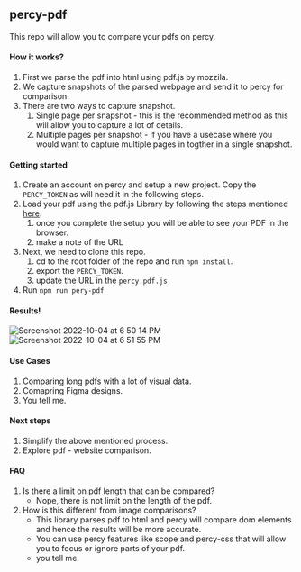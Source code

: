 ## percy-pdf
This repo will allow you to compare your pdfs on percy.

#### How it works?
 1. First we parse the pdf into html using pdf.js by mozzila.
 2. We capture snapshots of the parsed webpage and send it to percy for comparison.
 3. There are two ways to capture snapshot.
    1. Single page per snapshot - this is the recommended method as this will allow you to capture a lot of details.
    2. Multiple pages per snapshot - if you have a usecase where you would want to capture multiple pages in togther in a single snapshot.
   
#### Getting started
 1. Create an account on percy and setup a new project. Copy the `PERCY_TOKEN` as will need it in the following steps.
 2. Load your pdf using the pdf.js Library by following the steps mentioned [here](https://github.com/mozilla/pdf.js#getting-started).
    1. once you complete the setup you will be able to see your PDF in the browser.
    2. make a note of the URL
 3. Next, we need to clone this repo.
    1. cd to the root folder of the repo and run `npm install`.
    2. export the `PERCY_TOKEN`.
    3. update the URL in the `percy.pdf.js`
 4. Run `npm run pery-pdf`
 
#### Results!
 ![Screenshot 2022-10-04 at 6 50 14 PM](https://user-images.githubusercontent.com/53310042/193829894-513c5ded-1728-4a66-a2eb-b4da4a81dc73.png)
![Screenshot 2022-10-04 at 6 51 55 PM](https://user-images.githubusercontent.com/53310042/193830310-b33cb035-bd28-4e1f-8de0-4c1f2651ee93.png)

#### Use Cases
 1. Comparing long pdfs with a lot of visual data.
 2. Comapring Figma designs.
 3. You tell me.
  
#### Next steps
 1. Simplify the above mentioned process.
 2. Explore pdf - website comparison. 

#### FAQ
 1. Is there a limit on pdf length that can be compared?
    - Nope, there is not limit on the length of the pdf.
 2. How is this different from image comparisons?
    - This library parses pdf to html and percy will compare dom elements and hence the results will be more  accurate.
    - You can use percy features like scope and percy-css that will allow you to focus or ignore parts of your pdf.
    - you tell me.
